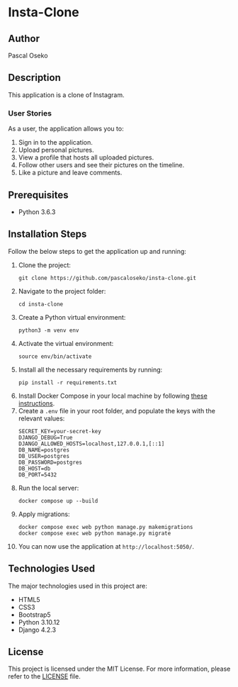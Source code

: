 # Insta-Clone

## Author

Pascal Oseko

## Description

This application is a clone of Instagram.

### User Stories

As a user, the application allows you to:

1. Sign in to the application.
2. Upload personal pictures.
3. View a profile that hosts all uploaded pictures.
4. Follow other users and see their pictures on the timeline.
5. Like a picture and leave comments.

## Prerequisites

* Python 3.6.3

## Installation Steps

Follow the below steps to get the application up and running:

1. Clone the project: 
   ```
   git clone https://github.com/pascaloseko/insta-clone.git
   ```
2. Navigate to the project folder:
   ```
   cd insta-clone
   ```
3. Create a Python virtual environment:
   ```
   python3 -m venv env
   ```
4. Activate the virtual environment:
   ```
   source env/bin/activate
   ```
5. Install all the necessary requirements by running:
   ```
   pip install -r requirements.txt
   ```
6. Install Docker Compose in your local machine by following [these instructions](https://docs.docker.com/compose/install/).
7. Create a `.env` file in your root folder, and populate the keys with the relevant values:
   ```
   SECRET_KEY=your-secret-key
   DJANGO_DEBUG=True
   DJANGO_ALLOWED_HOSTS=localhost,127.0.0.1,[::1]
   DB_NAME=postgres
   DB_USER=postgres
   DB_PASSWORD=postgres
   DB_HOST=db
   DB_PORT=5432
   ```
8. Run the local server:
   ```
   docker compose up --build
   ```
9. Apply migrations:
   ```
   docker compose exec web python manage.py makemigrations
   docker compose exec web python manage.py migrate
   ```
10. You can now use the application at `http://localhost:5050/`.

## Technologies Used

The major technologies used in this project are:

* HTML5
* CSS3
* Bootstrap5
* Python 3.10.12
* Django 4.2.3

## License

This project is licensed under the MIT License. For more information, please refer to the [LICENSE](LICENSE) file.
